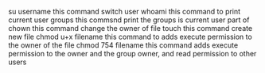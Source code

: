 su  username this command switch user
whoami this command to print current user
groups this commsnd print the groups is current user part of
chown this command change the owner of file
touch this command create new file
chmod u+x filename this command to adds execute permission to the owner of the file
chmod 754 filename this command adds execute permission to the owner and the group owner, and read permission to other users
